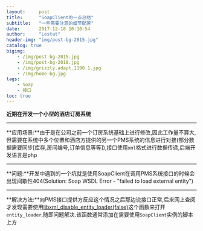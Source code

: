 ```yaml
---
layout:     post
title:      "SoapClient的一点总结"
subtitle:   "一些需要注意的细节配置"
date:       2017-12-18 10:10:54
author:     "Lestat"
header-img: "img/post-bg-2015.jpg"
catalog: true
bigimg:
    - /img/post-bg-2015.jpg
    - /img/post-bg-2018.jpg
    - /img/grizzly.adapt.1190.1.jpg
    - /img/home-bg.jpg
tags:
    - Soap
    - 接口
toc: true
---
```



**近期在开发一个小型的酒店订房系统**  

---

**应用场景:**由于是在公司之前一个订房系统基础上进行修改,因此工作量不算大,但需要在系统中多个位置和酒店方提供的另一个PMS系统的信息进行对接(部分数据需要同步[库存,房间编号,订单信息等等]),接口使用`xml`格式进行数据传递,后端开发语言是php  

---

**问题:**开发中遇到的一个坑就是使用SoapClient在调用PMS系统接口的时候会出现间歇性404(Solution: Soap WSDL Error - "failed to load external entity")  

---

**解决方法:**向PMS接口提供方反应这个情况之后那边说接口正常,后来网上查阅才发现需要使用[libxml_disable_entity_loader(false)](http://php.net/manual/zh/function.libxml-disable-entity-loader.php)这个函数来打开`entity_loader`,随即问题解决.该函数通常添加在需要使用`SoapClient`实例的脚本上方
